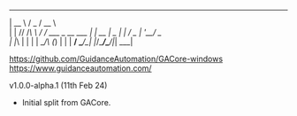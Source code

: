  ____    ___  _____                
|  __ \ / _ \/  __ \               
| |  \// /_\ \ /  \/ ___  _ __ ___ 
| | __ |  _  | |    / _ \| '__/ _ \
| |_\ \| | | | \__/\ (_) | | |  __/
 \____/\_| |_/\____/\___/|_|  \___|
                                  
https://github.com/GuidanceAutomation/GACore-windows
https://www.guidanceautomation.com/

v1.0.0-alpha.1 (11th Feb 24)

* Initial split from GACore.